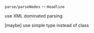 `parse/parseNodes` -- `Headline`

use XML dominated parsing.

[maybe] use simple type instead of class
